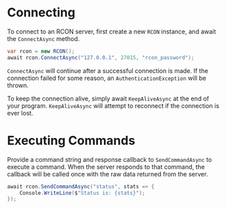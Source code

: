 # Connecting

To connect to an RCON server, first create a new `RCON` instance, and await the `ConnectAsync` method.

```cs
var rcon = new RCON();
await rcon.ConnectAsync("127.0.0.1", 27015, "rcon_password");
```

`ConnectAsync` will continue after a successful connection is made.  If the connection failed for some reason, an `AuthenticationException` will be thrown.

To keep the connection alive, simply await `KeepAliveAsync` at the end of your program.  `KeepAliveAsync` will attempt to reconnect if the connection is ever lost.

# Executing Commands
Provide a command string and response callback to `SendCommandAsync` to execute a command.  When the server responds to that command, the callback will be called once with the raw data returned from the server.

```cs
await rcon.SendCommandAsync("status", stats => {
	Console.WriteLine($"Status is: {stats}");
});
```